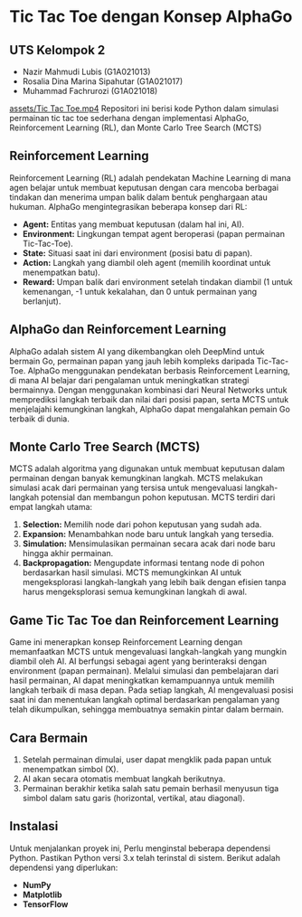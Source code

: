 # Tic Tac Toe dengan Konsep AlphaGo
## UTS Kelompok 2
- Nazir Mahmudi Lubis (G1A021013)
- Rosalia Dina Marina Sipahutar (G1A021017)
- Muhammad Fachrurozi (G1A021018)

[assets/Tic Tac Toe.mp4](https://github.com/search01/UTS_RL_Kel_2/blob/main/assets/Tic%20Tac%20Toe.mp4)
Repositori ini berisi kode Python  dalam simulasi permainan tic tac toe sederhana dengan implementasi AlphaGo, Reinforcement Learning (RL), dan Monte Carlo Tree Search (MCTS)

## Reinforcement Learning
Reinforcement Learning (RL) adalah pendekatan Machine Learning di mana agen belajar untuk membuat keputusan dengan cara mencoba berbagai tindakan dan menerima umpan balik dalam bentuk penghargaan atau hukuman. AlphaGo mengintegrasikan beberapa konsep dari RL:
  - **Agent:** Entitas yang membuat keputusan (dalam hal ini, AI).
  - **Environment:** Lingkungan tempat agent beroperasi (papan permainan Tic-Tac-Toe).
  - **State:** Situasi saat ini dari environment (posisi batu di papan).
  - **Action:** Langkah yang diambil oleh agent (memilih koordinat untuk menempatkan batu).
  - **Reward:** Umpan balik dari environment setelah tindakan diambil (1 untuk kemenangan, -1 untuk kekalahan, dan 0 untuk permainan yang berlanjut).

## AlphaGo dan Reinforcement Learning
AlphaGo adalah sistem AI yang dikembangkan oleh DeepMind untuk bermain Go, permainan papan yang jauh lebih kompleks daripada Tic-Tac-Toe. AlphaGo menggunakan pendekatan berbasis Reinforcement Learning, di mana AI belajar dari pengalaman untuk meningkatkan strategi bermainnya. Dengan menggunakan kombinasi dari Neural Networks untuk memprediksi langkah terbaik dan nilai dari posisi papan, serta MCTS untuk menjelajahi kemungkinan langkah, AlphaGo dapat mengalahkan pemain Go terbaik di dunia.

## Monte Carlo Tree Search (MCTS)
MCTS adalah algoritma yang digunakan untuk membuat keputusan dalam permainan dengan banyak kemungkinan langkah. MCTS melakukan simulasi acak dari permainan yang tersisa untuk mengevaluasi langkah-langkah potensial dan membangun pohon keputusan. MCTS terdiri dari empat langkah utama:
1. **Selection:** Memilih node dari pohon keputusan yang sudah ada.
2. **Expansion:** Menambahkan node baru untuk langkah yang tersedia.
3. **Simulation:** Mensimulasikan permainan secara acak dari node baru hingga akhir permainan.
4. **Backpropagation:** Mengupdate informasi tentang node di pohon berdasarkan hasil simulasi.
MCTS memungkinkan AI untuk mengeksplorasi langkah-langkah yang lebih baik dengan efisien tanpa harus mengeksplorasi semua kemungkinan langkah di awal.

## Game Tic Tac Toe dan Reinforcement Learning
Game ini menerapkan konsep Reinforcement Learning dengan memanfaatkan MCTS untuk mengevaluasi langkah-langkah yang mungkin diambil oleh AI. AI berfungsi sebagai agent yang berinteraksi dengan environment (papan permainan). Melalui simulasi dan pembelajaran dari hasil permainan, AI dapat meningkatkan kemampuannya untuk memilih langkah terbaik di masa depan. Pada setiap langkah, AI mengevaluasi posisi saat ini dan menentukan langkah optimal berdasarkan pengalaman yang telah dikumpulkan, sehingga membuatnya semakin pintar dalam bermain.

## Cara Bermain
1. Setelah permainan dimulai, user dapat mengklik pada papan untuk menempatkan simbol (X).
2. AI akan secara otomatis membuat langkah berikutnya.
3. Permainan berakhir ketika salah satu pemain berhasil menyusun tiga simbol dalam satu garis (horizontal, vertikal, atau diagonal).

## Instalasi
Untuk menjalankan proyek ini, Perlu menginstal beberapa dependensi Python. Pastikan Python versi 3.x telah terinstal di sistem. Berikut adalah dependensi yang diperlukan: 
- **NumPy** 
- **Matplotlib** 
- **TensorFlow**
